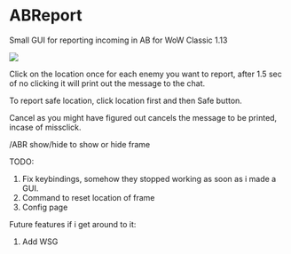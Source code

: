 # ABReport
Small GUI for reporting incoming in AB for WoW Classic 1.13

<img src="https://i.imgur.com/Q0x1zGF.png">

Click on the location once for each enemy you want to report, after 1.5 sec of no clicking it will print out the message to the chat.

To report safe location, click location first and then Safe button.

Cancel as you might have figured out cancels the message to be printed, incase of missclick.

/ABR show/hide to show or hide frame

TODO:

1. Fix keybindings, somehow they stopped working as soon as i made a GUI.
2. Command to reset location of frame
3. Config page

Future features if i get around to it:

1. Add WSG
